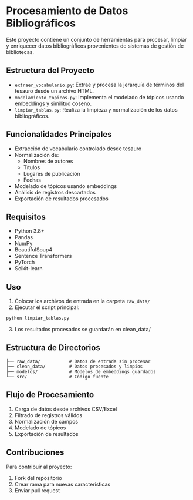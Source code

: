 # Procesamiento de Datos Bibliográficos

Este proyecto contiene un conjunto de herramientas para procesar, limpiar y enriquecer datos bibliográficos provenientes de sistemas de gestión de bibliotecas.

## Estructura del Proyecto

- `extraer_vocabulario.py`: Extrae y procesa la jerarquía de términos del tesauro desde un archivo HTML.
- `modelamiento_topicos.py`: Implementa el modelado de tópicos usando embeddings y similitud coseno.
- `limpiar_tablas.py`: Realiza la limpieza y normalización de los datos bibliográficos.

## Funcionalidades Principales

- Extracción de vocabulario controlado desde tesauro
- Normalización de:
  - Nombres de autores
  - Títulos
  - Lugares de publicación 
  - Fechas
- Modelado de tópicos usando embeddings
- Análisis de registros descartados
- Exportación de resultados procesados

## Requisitos

- Python 3.8+
- Pandas
- NumPy
- BeautifulSoup4
- Sentence Transformers
- PyTorch
- Scikit-learn

## Uso

1. Colocar los archivos de entrada en la carpeta `raw_data/`
2. Ejecutar el script principal:

```bash
python limpiar_tablas.py
```
3. Los resultados procesados se guardarán en clean_data/

## Estructura de Directorios
```
├── raw_data/           # Datos de entrada sin procesar
├── clean_data/         # Datos procesados y limpios
├── modelos/            # Modelos de embeddings guardados
└── src/                # Código fuente
```
## Flujo de Procesamiento
1. Carga de datos desde archivos CSV/Excel
2. Filtrado de registros válidos
3. Normalización de campos
4. Modelado de tópicos
5. Exportación de resultados

## Contribuciones
Para contribuir al proyecto:

1. Fork del repositorio
2. Crear rama para nuevas características
3. Enviar pull request